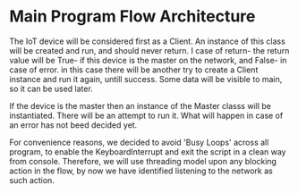 # Main Program Flow Architecture

The IoT device will be considered first as a Client.
An instance of this class will be created and run, and should never return.
I case of return- the return value will be True- if this device is the master on the network,
and False- in case of error. in this case there will be another try to create a Client instance and run it again, untill success.
Some data will be visible to main, so it can be used later.

If the device is the master then an instance of the Master classs will be instantiated.
There will be an attempt to run it. What will happen in case of an error has not beed decided yet.

For convenience reasons, we decided to avoid 'Busy Loops' across all program, to enable the KeyboardInterrupt and exit the script in a clean way from console.
Therefore, we will use threading model upon any blocking action in the flow, by now we have identified listening to the network as such action.
